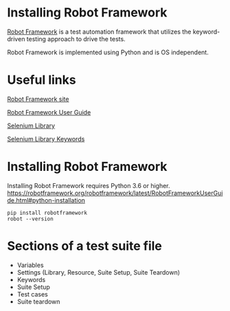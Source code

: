 # Installing Robot Framework

[Robot Framework](http://robotframework.org/) is a test automation framework that utilizes the keyword-driven testing approach to drive the tests.

Robot Framework is implemented using Python and is OS independent.

# Useful links
[Robot Framework site](https://robotframework.org)

[Robot Framework User Guide](https://robotframework.org/robotframework/latest/RobotFrameworkUserGuide.html)

[Selenium Library](https://robotframework.org/SeleniumLibrary/SeleniumLibrary.html)

[Selenium Library Keywords](https://robotframework.org/SeleniumLibrary/SeleniumLibrary.html)

# Installing Robot Framework

Installing Robot Framework requires Python 3.6 or higher.
https://robotframework.org/robotframework/latest/RobotFrameworkUserGuide.html#python-installation
```
pip install robotframework
robot --version
```

# Sections of a test suite file
- Variables
- Settings (Library, Resource, Suite Setup, Suite Teardown)
- Keywords 
- Suite Setup
- Test cases
- Suite teardown
